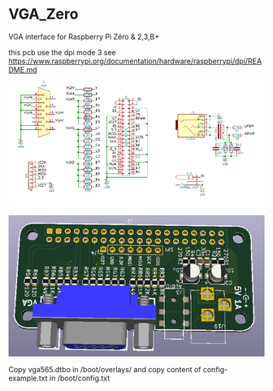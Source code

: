 # VGA_Zero
VGA interface for Raspberry Pi Zéro &amp; 2,3,B+

this pcb use the dpi mode 3
see https://www.raspberrypi.org/documentation/hardware/raspberrypi/dpi/README.md

![sch](img/sch.PNG)


![pcb](img/3D.PNG)


Copy vga565.dtbo in /boot/overlays/
and copy content of config-example.txt in /boot/config.txt
